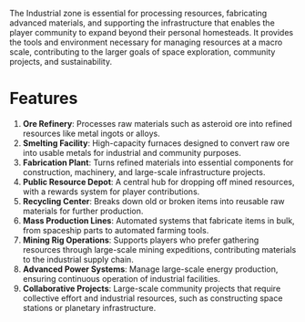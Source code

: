 The Industrial zone is essential for processing resources, fabricating advanced materials, and supporting the infrastructure that enables the player community to expand beyond their personal homesteads. It provides the tools and environment necessary for managing resources at a macro scale, contributing to the larger goals of space exploration, community projects, and sustainability.

# Features
1. **Ore Refinery**: Processes raw materials such as asteroid ore into refined resources like metal ingots or alloys.
2. **Smelting Facility**: High-capacity furnaces designed to convert raw ore into usable metals for industrial and community purposes.
3. **Fabrication Plant**: Turns refined materials into essential components for construction, machinery, and large-scale infrastructure projects.
4. **Public Resource Depot**: A central hub for dropping off mined resources, with a rewards system for player contributions.
5. **Recycling Center**: Breaks down old or broken items into reusable raw materials for further production.
6. **Mass Production Lines**: Automated systems that fabricate items in bulk, from spaceship parts to automated farming tools.
7. **Mining Rig Operations**: Supports players who prefer gathering resources through large-scale mining expeditions, contributing materials to the industrial supply chain.
8. **Advanced Power Systems**: Manage large-scale energy production, ensuring continuous operation of industrial facilities.
9. **Collaborative Projects**: Large-scale community projects that require collective effort and industrial resources, such as constructing space stations or planetary infrastructure.